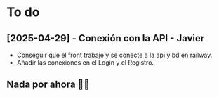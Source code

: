 # To do

## [2025-04-29] - Conexión con la API - Javier
- Conseguir que el front trabaje y se conecte a la api y bd en railway.
- Añadir las conexiones en el Login y el Registro.

## Nada por ahora 🕺💃

